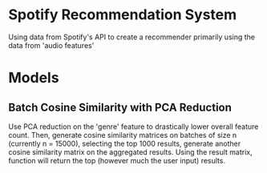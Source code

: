 # Spotify Recommendation System
Using data from Spotify's API to create a recommender primarily using the data from 'audio features' 

# Models
## Batch Cosine Similarity with PCA Reduction
Use PCA reduction on the 'genre' feature to drastically lower overall feature count. Then, generate cosine similarity matrices on batches of size n (currently n = 15000), selecting the top 1000 results, generate another cosine similarity matrix on the aggregated results. Using the result matrix, function will return the top (however much the user input) results.

